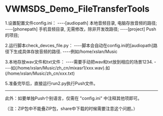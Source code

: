 # VWMSDS_Demo_FileTransferTools

1.设置配置文件config.ini：
----[audiopath]	本地音频目录, 电脑存放音频的路径; 
----[phonepath]	手机音频目录, 无需修改，除非开发改路径;
----[project]	Push的项目;

2.运行脚本check_devces_file.py：
----脚本会自动在config.ini的[audiopath]路径下生成具体存放音频的路径.
----例如/home/xslan/Music

3.本地存放wav文件和txt文件：
----需要手动把wav和txt放到相应的场景1234.
----如(/home/xslan/Music/zh_cn/mixasr1/xxx.wav).如(/home/xslan/Music/zh_cn/xxx.txt)

5.准备完毕后，直接运行run2.py执行Push文件。

--------------------------------------------------------------

此外：如要单独Push个别语言，仅需在 "config.ini" 中注释其他项即可。

（注：ZIP包中不能叠ZIP包，share中下载的时候需要注意这个问题。）
